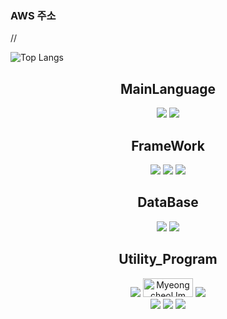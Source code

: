 ### AWS 주소 
// 
<!--
[<img src="https://img.shields.io/badge/amazonaws-232F3E?style=for-the-badge&logo=amazonaws&logoColor=white">](http://13.209.241.109:8080/)-->

![Top Langs](https://github-readme-stats.vercel.app/api/top-langs/?username=KangCheolgu&hide=html&layout=compact&theme=highcontrast)

<div align = center>
  
## MainLanguage

<img src="https://img.shields.io/badge/java-007396?&style=for-the-badge&logo=java&logoColor=white">
<img src="https://img.shields.io/badge/javascript-F7DF1E?style=for-the-badge&logo=javascript&logoColor=black">


## FrameWork
<img src="https://img.shields.io/badge/spring-6DB33F?style=for-the-badge&logo=spring&logoColor=white">
<img src="https://img.shields.io/badge/springboot-6DB33F?style=for-the-badge&logo=springboot&logoColor=white">
<img src="https://img.shields.io/badge/react-61DAFB?style=for-the-badge&logo=react&logoColor=black">

## DataBase
<img src="https://img.shields.io/badge/oracle-F80000?style=for-the-badge&logo=oracle&logoColor=white">
<img src="https://img.shields.io/badge/mariaDB-003545?style=for-the-badge&logo=mariaDB&logoColor=white">

## Utility_Program
<img src="https://img.shields.io/badge/amazonaws-232F3E?style=for-the-badge&logo=amazonaws&logoColor=white">
<img src="https://img.shields.io/badge/DBeaver-2196F3?style=for-the-badge&logo=&logoColor=white" alt="Myeongcheol Im" width="80" height="30">
<img src="https://img.shields.io/badge/linux-FCC624?style=for-the-badge&logo=linux&logoColor=black"><br/>
<img src="https://img.shields.io/badge/github-181717?style=for-the-badge&logo=github&logoColor=white">
<img src="https://img.shields.io/badge/apache tomcat-F8DC75?style=for-the-badge&logo=apachetomcat&logoColor=white">
<img src="https://img.shields.io/badge/gradle-02303A?style=for-the-badge&logo=gradle&logoColor=white">

</div>
